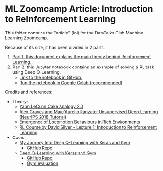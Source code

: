 # ML Zoomcamp Article: Introduction to Reinforcement Learning

This folder contains the "article" (lol) for the DataTalks.Club Machine Learning Zoomcamp.

Because of its size, it has been divided in 2 parts:

1. [Part 1: this document explains the main theory behind Reinforcement Learning.](1_intro.md)
1. Part 2: this Jupyter notebook contains an example of solving a RL task using Deep Q-Learning.
    * [Link to the notebook in GitHub.](2_dql.ipynb)
    * [Run the notebook in Google Colab (recommended)](colab.research.google.com/github/)

Credits and references:
* Theory:
    * [Yann LeCunn Cake Analogy 2.0](https://medium.com/syncedreview/yann-lecun-cake-analogy-2-0-a361da560dae)
    * [Alex Graves and Marc'Aurelio Ranzato: Unsupervised Deep Learning (NeurIPS 2018 Tutorial)](https://www.youtube.com/watch?v=3RVGrz7MjMg)
    * [Emergence of Locomotion Behaviours in Rich Environments](https://www.youtube.com/watch?v=hx_bgoTF7bs)
    * [RL Course by David Silver - Lecture 1: Introduction to Reinforcement Learning](https://www.youtube.com/watch?v=2pWv7GOvuf0&list=PLqYmG7hTraZDM-OYHWgPebj2MfCFzFObQ)
* Code:
    * [My Journey Into Deep Q-Learning with Keras and Gym](https://medium.com/@gtnjuvin/my-journey-into-deep-q-learning-with-keras-and-gym-3e779cc12762)
        * [GitHub Repo](https://github.com/GaetanJUVIN/Deep_QLearning_CartPole)
    * [Deep Q-Learning with Keras and Gym](https://keon.github.io/deep-q-learning/)
        * [GitHub Repo](https://github.com/keon/deep-q-learning)
        * [Gym evaluation](https://gym.openai.com/evaluations/eval_EIcM1ZBnQW2LBaFN6FY65g/)

